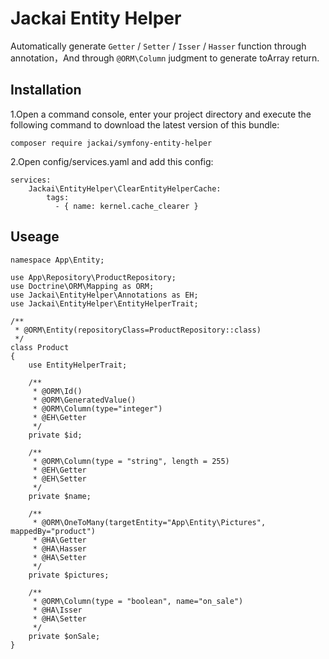 # Jackai Entity Helper

Automatically generate `Getter` / `Setter` / `Isser` / `Hasser` function through annotation，And through `@ORM\Column` judgment to generate toArray return.

## Installation
1.Open a command console, enter your project directory and execute the following command to download the latest version of this bundle:

```
composer require jackai/symfony-entity-helper
```

2.Open config/services.yaml and add this config:

```
services:
    Jackai\EntityHelper\ClearEntityHelperCache:
        tags:
          - { name: kernel.cache_clearer }
```

## Useage
```
namespace App\Entity;

use App\Repository\ProductRepository;
use Doctrine\ORM\Mapping as ORM;
use Jackai\EntityHelper\Annotations as EH;
use Jackai\EntityHelper\EntityHelperTrait;

/**
 * @ORM\Entity(repositoryClass=ProductRepository::class)
 */
class Product
{
    use EntityHelperTrait;

    /**
     * @ORM\Id()
     * @ORM\GeneratedValue()
     * @ORM\Column(type="integer")
     * @EH\Getter
     */
    private $id;

    /**
     * @ORM\Column(type = "string", length = 255)
     * @EH\Getter
     * @EH\Setter
     */
    private $name;
    
    /**
     * @ORM\OneToMany(targetEntity="App\Entity\Pictures", mappedBy="product")
     * @HA\Getter
     * @HA\Hasser
     * @HA\Setter
     */
    private $pictures;
    
    /**
     * @ORM\Column(type = "boolean", name="on_sale")
     * @HA\Isser
     * @HA\Setter
     */
    private $onSale;
}
```
